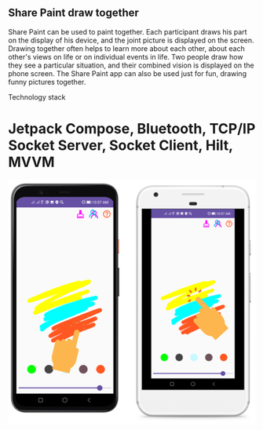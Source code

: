 ## Share Paint draw together
Share Paint can be used to paint together. Each participant draws his part on the display of his device, and the joint picture is displayed on the screen.
Drawing together often helps to learn more about each other, about each other's views on life or on individual events in life.
Two people draw how they see a particular situation, and their combined vision is displayed on the phone screen.
The Share Paint app can also be used just for fun, drawing funny pictures together.

Technology stack
# Jetpack Compose, Bluetooth, TCP/IP Socket Server, Socket Client, Hilt, MVVM

![alt text](https://github.com/Andre-nerd/share_paint_bluetooth/blob/master/image_resource/images%20finish/help_draw_1_3.png)
